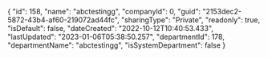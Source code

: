 {
  "id": 158,
  "name": "abctestingg",
  "companyId": 0,
  "guid": "2153dec2-5872-43b4-af60-219072ad44fc",
  "sharingType": "Private",
  "readonly": true,
  "isDefault": false,
  "dateCreated": "2022-10-12T10:40:53.433",
  "lastUpdated": "2023-01-06T05:38:50.257",
  "departmentId": 178,
  "departmentName": "abctestingg",
  "isSystemDepartment": false
}